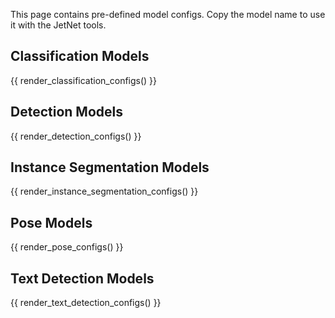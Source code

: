 This page contains pre-defined model configs.  Copy the model name to use it
with the JetNet tools.

## Classification Models

{{ render_classification_configs() }}

## Detection Models

{{ render_detection_configs() }}

## Instance Segmentation Models

{{ render_instance_segmentation_configs() }}

## Pose Models

{{ render_pose_configs() }}

## Text Detection Models

{{ render_text_detection_configs() }}

